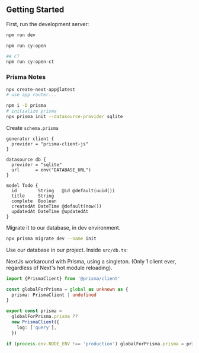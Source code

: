 ## Getting Started

First, run the development server:

```bash
npm run dev

npm run cy:open

## CT
npm run cy:open-ct
```

### Prisma Notes

```bash
npx create-next-app@latest
# use app router...

npm i -D prisma
# initialize prisma
npx prisma init --datasource-provider sqlite

```

Create `schema.prisma`

```prisma
generator client {
  provider = "prisma-client-js"
}

datasource db {
  provider = "sqlite"
  url      = env("DATABASE_URL")
}

model Todo {
  id        String   @id @default(uuid())
  title     String
  complete  Boolean
  createdAt DateTime @default(now())
  updatedAt DateTime @updatedAt
}
```

Migrate it to our database, in dev environment.

```bash
npx prisma migrate dev --name init
```

Use our database in our project. Inside `src/db.ts`:

NextJs workaround with Prisma, using a singleton. (Only 1 client ever,
regardless of Next's hot module reloading).

```ts
import {PrismaClient} from '@prisma/client'

const globalForPrisma = global as unknown as {
  prisma: PrismaClient | undefined
}

export const prisma =
  globalForPrisma.prisma ??
  new PrismaClient({
    log: ['query'],
  })

if (process.env.NODE_ENV !== 'production') globalForPrisma.prisma = prisma
```
